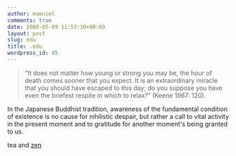 ```yaml
---
author: maeniel
comments: true
date: 2008-05-09 11:53:10+00:00
layout: post
slug: edu
title: .edu
wordpress_id: 45
---
```


<blockquote>“It does not matter how young or strong you may be, the hour of death comes sooner that you expect. It is an extraordinary miracle that you should have escaped to this day; do you suppose you have even the briefest respite in which to relax?” (Keene 1967: 120).</blockquote>


In the Japanese Buddhist tradition, awareness of the fundamental condition of existence is no cause for nihilistic despair, but rather a call to vital activity in the present moment and to gratitude for another moment's being granted to us.

tea and [zen](http://plato.stanford.edu/entries/japanese-aesthetics/#2)
